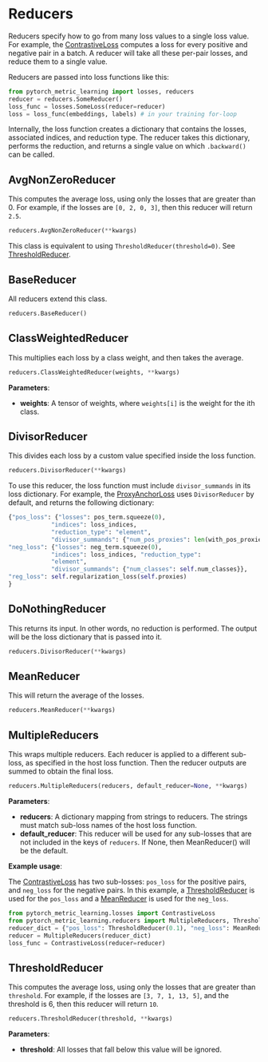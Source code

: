 # Reducers
Reducers specify how to go from many loss values to a single loss value. For example, the [ContrastiveLoss](losses.md#contrastiveloss) computes a loss for every positive and negative pair in a batch. A reducer will take all these per-pair losses, and reduce them to a single value.

Reducers are passed into loss functions like this:
```python
from pytorch_metric_learning import losses, reducers
reducer = reducers.SomeReducer()
loss_func = losses.SomeLoss(reducer=reducer)
loss = loss_func(embeddings, labels) # in your training for-loop
```
Internally, the loss function creates a dictionary that contains the losses, associated indices, and reduction type. The reducer takes this dictionary, performs the reduction, and returns a single value on which ```.backward()``` can be called.


## AvgNonZeroReducer
This computes the average loss, using only the losses that are greater than 0. For example, if the losses are ```[0, 2, 0, 3]```, then this reducer will return ```2.5```.
```python
reducers.AvgNonZeroReducer(**kwargs)
```
This class is equivalent to using ```ThresholdReducer(threshold=0)```. See [ThresholdReducer](reducers.md#thresholdreducer).

## BaseReducer
All reducers extend this class.
```python
reducers.BaseReducer()
```

## ClassWeightedReducer
This multiplies each loss by a class weight, and then takes the average.
```python
reducers.ClassWeightedReducer(weights, **kwargs)
```

**Parameters**:

* **weights**: A tensor of weights, where ```weights[i]``` is the weight for the ith class.


## DivisorReducer
This divides each loss by a custom value specified inside the loss function. 
```python
reducers.DivisorReducer(**kwargs)
```
To use this reducer, the loss function must include ```divisor_summands``` in its loss dictionary. For example, the [ProxyAnchorLoss](losses.md#proxyanchorloss) uses ```DivisorReducer``` by default, and returns the following dictionary:

```python
{"pos_loss": {"losses": pos_term.squeeze(0), 
			"indices": loss_indices, 
			"reduction_type": "element", 
			"divisor_summands": {"num_pos_proxies": len(with_pos_proxies)}},
"neg_loss": {"losses": neg_term.squeeze(0), 
			"indices": loss_indices, "reduction_type": 
			"element", 
			"divisor_summands": {"num_classes": self.num_classes}},
"reg_loss": self.regularization_loss(self.proxies)
}
```

## DoNothingReducer
This returns its input. In other words, no reduction is performed. The output will be the loss dictionary that is passed into it.
```python
reducers.DivisorReducer(**kwargs)
```

## MeanReducer
This will return the average of the losses.
```python
reducers.MeanReducer(**kwargs)
```

## MultipleReducers
This wraps multiple reducers. Each reducer is applied to a different sub-loss, as specified in the host loss function. Then the reducer outputs are summed to obtain the final loss.
```python
reducers.MultipleReducers(reducers, default_reducer=None, **kwargs)
```

**Parameters**:

* **reducers**: A dictionary mapping from strings to reducers. The strings must match sub-loss names of the host loss function.
* **default_reducer**: This reducer will be used for any sub-losses that are not included in the keys of ```reducers```. If None, then MeanReducer() will be the default.

**Example usage**:

The [ContrastiveLoss](losses.md#contrastiveloss) has two sub-losses: ```pos_loss``` for the positive pairs, and ```neg_loss``` for the negative pairs. In this example, a [ThresholdReducer](reducers.md#thresholdreducer) is used for the ```pos_loss``` and a [MeanReducer](reducers.md#meanreducer) is used for the ```neg_loss```.
```python
from pytorch_metric_learning.losses import ContrastiveLoss
from pytorch_metric_learning.reducers import MultipleReducers, ThresholdReducer, MeanReducer
reducer_dict = {"pos_loss": ThresholdReducer(0.1), "neg_loss": MeanReducer()}
reducer = MultipleReducers(reducer_dict)
loss_func = ContrastiveLoss(reducer=reducer)
```

## ThresholdReducer
This computes the average loss, using only the losses that are greater than ```threshold```. For example, if the losses are ```[3, 7, 1, 13, 5]```, and the threshold is 6, then this reducer will return ```10```.
```python
reducers.ThresholdReducer(threshold, **kwargs)
```

**Parameters**:

* **threshold**: All losses that fall below this value will be ignored.